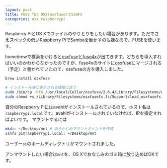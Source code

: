 ```yaml
---
layout: post
title: FUSE for OSX(osxfuse)でSSHFS
categories: osx raspberrypi
--- 
```

Raspberry PiとOS Xでファイルのやりとりをしたい場合があります。ただでさえスペックの低いRaspberry PiでSambaを動かすのも嫌なので、[FUSE][1]を使います。

homebrewで検索をかけると[osxfuse][2]と[fuse4x][3]が出てきます。どちらを導入すればいいのかわからなかったのですが、fuse4xのサイトにosxfuseにマージされる（予定）と書かれていたので、osxfuseの方を導入しました。

``` bash
brew install osxfuse

# インストール後に表示される情報に従う
sudo /bin/cp -RfX /usr/local/Cellar/osxfuse/2.6.4/Library/Filesystems/osxfusefs.fs /Library/Filesystems
sudo chmod +s /Library/Filesystems/osxfusefs.fs/Support/load_osxfusefs
```

自分のRaspberry Piにはavahiがインストールされているので、ホスト名は`raspberrypi.local`です。avahiがインストールされていなければ、IPを指定すればよいです。
マウントするには

``` bash
mkdir ~/Desktop/mnt # あらかじめマウントポイントを作成
sshfs pi@raspberrypi.local: ~/Desktop/mnt
```

ユーザー`pi`のホームディレクトリがマウントされました。

アンマウントしたい場合は`mnt`を、OS Xでおなじみのゴミ箱に放り込めばOKです。

[1]:http://ja.wikipedia.org/wiki/Filesystem_in_Userspace
[2]:http://osxfuse.github.io/
[3]:http://fuse4x.github.io/
